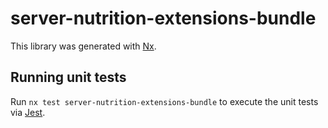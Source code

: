 # server-nutrition-extensions-bundle

This library was generated with [Nx](https://nx.dev).

## Running unit tests

Run `nx test server-nutrition-extensions-bundle` to execute the unit tests via [Jest](https://jestjs.io).
